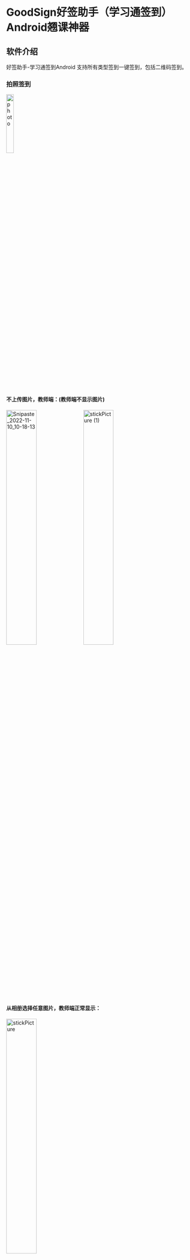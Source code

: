 # GoodSign好签助手（学习通签到）Android翘课神器  

## 软件介绍

好签助手-学习通签到Android  支持所有类型签到一键签到，包括二维码签到。

### 拍照签到

<img src=".\README_IMG\photo.gif" alt="photo"   width="20%"/>


#### 不上传图片，教师端：(教师端不显示图片)

<img src=".\README_IMG\IMG20221110102046.jpg"  alt="Snipaste_2022-11-10_10-18-13" width="40%"  />
<img src=".\README_IMG\stickPicture (1).png"  alt="stickPicture (1)" width="40%"  /> 


#### 从相册选择任意图片，教师端正常显示：

<img src=".\README_IMG\stickPicture.png"  alt="stickPicture" width="40%" />


### 定位签到（真正的）自定义地址:

这里的经纬度是从学习通后端拿到的数据，是签到范围的中心点，所以地址填什么都能签到成功！（经纬度是判断是否在范围内的依据）

<img src=".\README_IMG\4A145DC833F43A40215A60A3C51D5E6E.jpg" alt="3B5445BD53FDAE09B16FBB5C215E4380"  width="40%" />


### 自动签到

在我的页面打开开关后，即可进入懒人模式：除了拍照签到，其他签到在打开软件后会自动签到。

<img src=".\README_IMG\Screenshot_2022-11-10-10-32-17-430_com.example.chaomianqiandao.jpg" alt="Screenshot_2022-11-10-10-32-17-430_com.example.chaomianqiandao" width="40%" />


### 手势签到和签到码签到

这种签到也是一键签到，不用你输入签到码和手势，但是你可以将签到码和手势分享给其他人（顺便可以推荐一下本软件）。

签到码和手势都是从学习通后端直接获取，没毛病老弟！！

<img src=".\README_IMG\084A757E6511502C0AF47719D7F3E38D.jpg" alt="084A757E6511502C0AF47719D7F3E38D"  width="40%"  />

### 日志系统

<img src=".\README_IMG\log.png" alt="084A757E6511502C0AF47719D7F3E38D"  width="40%"  />

### 未交作业提醒

<img src=".\README_IMG\submitwork.jpg" alt="084A757E6511502C0AF47719D7F3E38D"  width="40%"  />

## 软件特点

当然是支持自动二维码签到了，可以说是翘课神器！！！仅需让舍友用咱们软件扫码签到成功，那么就可以把二维码的签到密钥共享给所有人（无视10s过期），其他人只需要无脑一键签到即可。

## 使用教程

https://note.youdao.com/s/Mp5Zvhfh

## 软件下载地址

v1.0.1 https://wwp.lanzoup.com/i68RV0e39eri

\--------------------------------------------------------

v1.0.2 修复部分课程闪退、主页新增刷新按钮监测最新签到、签到页面显示课程名称   https://wwp.lanzoup.com/i9M3R0e8pdlc

\--------------------------------------------------------

v1.0.3 修复二维码签到闪退、二维码图片新增剪裁功能、简化签到页面   https://wwp.lanzoup.com/iLVZB0eakhzc

\--------------------------------------------------------

v1.1.0 添加手势图案显示、替换二维码识别框架Zxing，使用opencv识别二维码，移植微信二维码引擎识别库（识别率大幅提高）https://wwp.lanzoup.com/iQKI10fbviwd

\--------------------------------------------------------

v1.2.0 正式版 页面重新布局、添加自动签到模式、去除内测过期、新增软件更新提示、添加二维码签到一键签到 https://wwp.lanzoup.com/iF1BL0fm2z1g

\--------------------------------------------------------

v1.2.1 修复自动模式下二维码签到闪退 https://wwp.lanzoup.com/iFW4K0foqd0j

\--------------------------------------------------------

v1.3.1 新增未交作业功能、优化日志系统 https://wwp.lanzoup.com/iAQ5G0fqlilc




## 声明

- 本项目完全开源，免费，仅供技术学习和交流，开发者团队并未授权任何组织、机构以及个人将其用于商业或者盈利性质的活动。也从未使用本项目进行任何盈利性活动。未来也不会将其用于开展营利性业务。
- 个人或者组织，机构如果使用本项目产生的各类纠纷，法律问题，均由其本人承担。
- 如果您开始使用本项目，即视为同意项目免责声明中的一切条款，条款更新不再另行通知。
- 如有触及相关平台规定或者权益，烦请联系我们删除。

## 鸣谢

代码部分全部是自己抓包分析原创。软件的功能、界面布局和文档编写参考了下面的项目，写的也十分好！

* https://github.com/james-curtis/chaoxing-sign-app
* https://github.com/morning-start/XueXiTong
